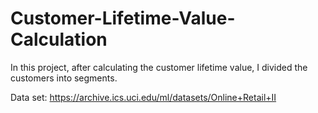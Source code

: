 # Customer-Lifetime-Value-Calculation
In this project, after calculating the customer lifetime value, I divided the customers into segments.

Data set: https://archive.ics.uci.edu/ml/datasets/Online+Retail+II
